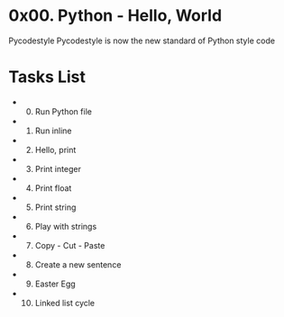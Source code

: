 <h1> 0x00. Python - Hello, World </h1>
Pycodestyle
Pycodestyle is now the new standard of Python style code





# Tasks List
* 0. Run Python file
* 1. Run inline
* 2. Hello, print
* 3. Print integer
* 4. Print float
* 5. Print string
* 6. Play with strings
* 7. Copy - Cut - Paste
* 8. Create a new sentence
* 9. Easter Egg
* 10. Linked list cycle

